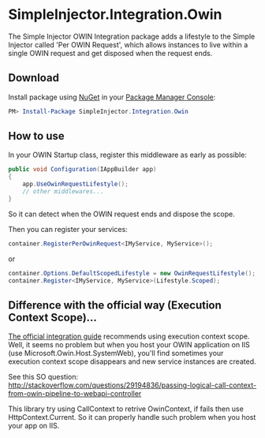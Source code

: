 # SimpleInjector.Integration.Owin

The Simple Injector OWIN Integration package adds a lifestyle to the Simple Injector called 'Per OWIN Request', which allows instances to live within a single OWIN request and get disposed when the request ends.

## Download

Install package using [NuGet](https://www.nuget.org/packages/SimpleInjector.Integration.Owin/) in your [Package Manager Console](https://docs.nuget.org/consume/package-manager-console):

```powershell
PM> Install-Package SimpleInjector.Integration.Owin
```

## How to use

In your OWIN Startup class, register this middleware as early as possible:

```c#
public void Configuration(IAppBuilder app)
{
    app.UseOwinRequestLifestyle();
    // other middlewares...
}
```

So it can detect when the OWIN request ends and dispose the scope.

Then you can register your services:

```c#
container.RegisterPerOwinRequest<IMyService, MyService>();
```

or

```c#
container.Options.DefaultScopedLifestyle = new OwinRequestLifestyle();
container.Register<IMyService, MyService>(Lifestyle.Scoped);
```

## Difference with the official way (Execution Context Scope)...

[The official integration guide](http://simpleinjector.readthedocs.io/en/latest/owinintegration.html) recommends using execution context scope. Well, it seems no problem but when you host your OWIN application on IIS (use Microsoft.Owin.Host.SystemWeb), you'll find sometimes your execution context scope disappears and new service instances are created.

See this SO question:
http://stackoverflow.com/questions/29194836/passing-logical-call-context-from-owin-pipeline-to-webapi-controller

This library try using CallContext to retrive OwinContext, if fails then use HttpContext.Current. So it can properly handle such problem when you host your app on IIS.
